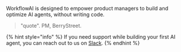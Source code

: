 WorkflowAI is designed to empower product managers to build and optimize AI agents, without writing code. 

> "quote". PM, BerryStreet.

{% hint style="info" %}
If you need support while building your first AI agent, you can reach out to us on [Slack](https://workflowai.com/slack).
{% endhint %}


